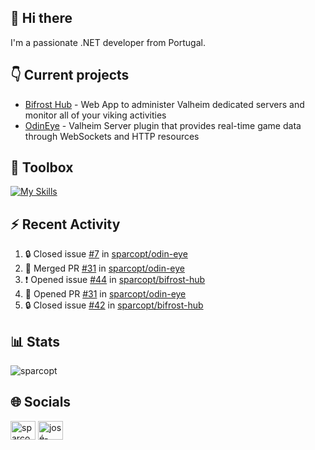 ## 👋 Hi there

I'm a passionate .NET developer from Portugal.

## 👇 Current projects

- [Bifrost Hub](https://github.com/sparcopt/bifrost-hub) - Web App to administer Valheim dedicated servers and monitor all of your viking activities
- [OdinEye](https://github.com/sparcopt/odin-eye) - Valheim Server plugin that provides real-time game data through WebSockets and HTTP resources

## 🧰 Toolbox
[![My Skills](https://skillicons.dev/icons?i=cs,dotnet,bash,linux,git,docker,kubernetes,cassandra,mongodb,grafana,jenkins,kafka,raspberrypi,unity,vim)](https://skillicons.dev)

## :zap: Recent Activity
<!--START_SECTION:activity-->
1. 🔒 Closed issue [#7](https://github.com/sparcopt/odin-eye/issues/7) in [sparcopt/odin-eye](https://github.com/sparcopt/odin-eye)
2. 🎉 Merged PR [#31](https://github.com/sparcopt/odin-eye/pull/31) in [sparcopt/odin-eye](https://github.com/sparcopt/odin-eye)
3. ❗ Opened issue [#44](https://github.com/sparcopt/bifrost-hub/issues/44) in [sparcopt/bifrost-hub](https://github.com/sparcopt/bifrost-hub)
4. 💪 Opened PR [#31](https://github.com/sparcopt/odin-eye/pull/31) in [sparcopt/odin-eye](https://github.com/sparcopt/odin-eye)
5. 🔒 Closed issue [#42](https://github.com/sparcopt/bifrost-hub/issues/42) in [sparcopt/bifrost-hub](https://github.com/sparcopt/bifrost-hub)
<!--END_SECTION:activity-->

## 📊 Stats
<p><img align="center" src="https://github-readme-stats.vercel.app/api/top-langs?username=sparcopt&show_icons=true&locale=en&layout=compact&theme=transparent" alt="sparcopt" /></p>

## 🌐 Socials
<p align="left">
<a href="https://twitter.com/sparcopt" target="blank"><img align="center" src="https://raw.githubusercontent.com/rahuldkjain/github-profile-readme-generator/master/src/images/icons/Social/twitter.svg" alt="sparcopt" height="30" width="40" /></a>
<a href="https://linkedin.com/in/josé-almeida-81a22795" target="blank"><img align="center" src="https://raw.githubusercontent.com/rahuldkjain/github-profile-readme-generator/master/src/images/icons/Social/linked-in-alt.svg" alt="josé-almeida-81a22795" height="30" width="40" /></a>
</p>
